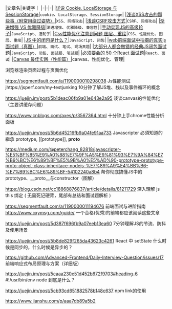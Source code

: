 
|文章名|关键字｜
|-|-|-|
|[详说 Cookie, LocalStorage 与 SessionStorage](https://jerryzou.com/posts/cookie-and-web-storage/)|`cookie`、`LocalStorage`、`SessionStorage`|
|[浅谈XSS攻击的那些事（附常用绕过姿势）](https://zhuanlan.zhihu.com/p/26177815)|`XSS`、`网络攻击`|
|[浅谈CSRF攻击方式](https://www.cnblogs.com/hyddd/archive/2009/04/09/1432744.html)|`CSRF`、`网络攻击`|
|[渐进增强 VS 优雅降级](jhttps://www.jianshu.com/p/d313f1108862)|`渐进增强`、`优雅降级`、`兼容性`|
|[手动实现JS的高级轮子](http://www.conardli.top/docs/JavaScript/)|`JavaScript`、`造轮子`|
|[Css性能优化注意到问题,图层、重绘](https://segmentfault.com/a/1190000000490328)|`CSS`、`性能优化`、`图层`、`重绘`|
|[JS 中的闭包是什么？](https://zhuanlan.zhihu.com/p/22486908)|`JavaScript`、`闭包`|
|[web前端面试中拍摄的真实js面试题（真图）](https://www.jianshu.com/p/6ccbad87db0b)|`前端`、`面试`、`笔试`、`现场真题`|
|[大部分人都会做错的经典JS闭包面试题](https://www.cnblogs.com/xxcanghai/p/4991870.html)|`JavaScript`、`闭包`、`面试题`、`笔试题`|
|[必须要会的 50 个React 面试题](https://segmentfault.com/a/1190000018604138)|`React`、`面试`|
|[Canvas 最佳实践（性能篇）](https://fed.taobao.org/blog/taofed/do71ct/canvas-performance/?spm=taofed.blogs.blog-list.3.5b705ac8Abc3lh)|canvas、性能优化、管理|




浏览器渲染页面过程与页面优化

https://segmentfault.com/a/1190000010298038
Js性能测试
jhttps://jsperf.com/my-testjunking
10分钟了解JS堆、栈以及事件循环的概念


https://juejin.im/post/5b1deac06fb9a01e643e2a95
谈谈canvas的性能优化（主要讲缓存问题）

https://www.cnblogs.com/axes/p/3567364.html
十分钟上手chrome性能分析面板

https://juejin.im/post/5b6d45216fb9a04fe91aa733
Javascripter 必須知道的繼承 prototype, [[prototype]], __proto__

https://medium.com/@peterchang_82818/javascripter-%E5%BF%85%E9%A0%88%E7%9F%A5%E9%81%93%E7%9A%84%E7%B9%BC%E6%89%BF%E5%9B%A0%E5%AD%90-prototype-prototype-proto-object-class-inheritace-nodejs-%E7%89%A9%E4%BB%B6-%E7%B9%BC%E6%89%BF-54102240a8b4
帮你彻底搞懂JS中的prototype、__proto__与constructor（图解）

https://blog.csdn.net/cc18868876837/article/details/81211729
深入理解 js this 绑定 ( 无需死记硬背，尾部有总结和面试题解析 )

https://segmentfault.com/a/1190000011194676
前端面试与进阶指南
https://www.cxymsg.com/guide/
一个合格(优秀)的前端都应该阅读这些文章

https://juejin.im/post/5d387f696fb9a07eeb13ea60
7分钟理解JS的节流、防抖及使用场景

https://juejin.im/post/5b8de829f265da43623c4261
React 中 setState 什么时候是同步的，什么时候是异步的？

https://github.com/Advanced-Frontend/Daily-Interview-Question/issues/17
前端响应式布局原理与方案（详细版）

https://juejin.im/post/5caaa230e51d452b672f9703#heading-6
#!/usr/bin/env node 到底是什么？

https://juejin.im/post/5cb93cd651882578b148c637
npm link的使用

https://www.jianshu.com/p/aaa7db89a5b2
